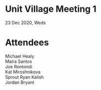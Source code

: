 # Unit Village Meeting 1
23 Dec 2020, Weds

# Attendees
Michael Healy  
Maíra Santos   
Joe Rontondi  
Kat Miroshnikova  
Sprout
Ryan Kalish  
Jordan Bryant

